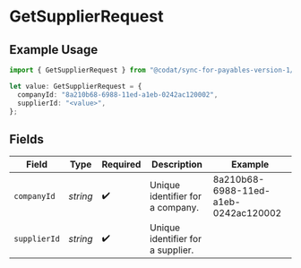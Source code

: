 # GetSupplierRequest

## Example Usage

```typescript
import { GetSupplierRequest } from "@codat/sync-for-payables-version-1/sdk/models/operations";

let value: GetSupplierRequest = {
  companyId: "8a210b68-6988-11ed-a1eb-0242ac120002",
  supplierId: "<value>",
};
```

## Fields

| Field                                | Type                                 | Required                             | Description                          | Example                              |
| ------------------------------------ | ------------------------------------ | ------------------------------------ | ------------------------------------ | ------------------------------------ |
| `companyId`                          | *string*                             | :heavy_check_mark:                   | Unique identifier for a company.     | 8a210b68-6988-11ed-a1eb-0242ac120002 |
| `supplierId`                         | *string*                             | :heavy_check_mark:                   | Unique identifier for a supplier.    |                                      |